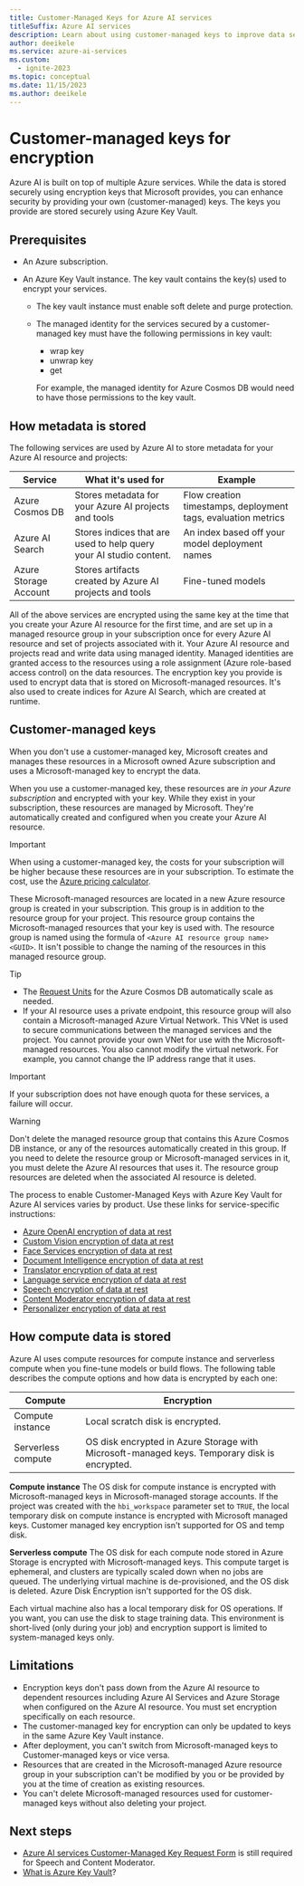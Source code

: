 ```yaml
---
title: Customer-Managed Keys for Azure AI services
titleSuffix: Azure AI services
description: Learn about using customer-managed keys to improve data security with Azure AI services.
author: deeikele
ms.service: azure-ai-services
ms.custom:
  - ignite-2023
ms.topic: conceptual
ms.date: 11/15/2023
ms.author: deeikele
---
```


# Customer-managed keys for encryption

Azure AI is built on top of multiple Azure services. While the data is stored securely using encryption keys that Microsoft provides, you can enhance security by providing your own (customer-managed) keys. The keys you provide are stored securely using Azure Key Vault.

## Prerequisites

* An Azure subscription.
* An Azure Key Vault instance. The key vault contains the key(s) used to encrypt your services.

    * The key vault instance must enable soft delete and purge protection.
    * The managed identity for the services secured by a customer-managed key must have the following permissions in key vault:

        * wrap key
        * unwrap key
        * get

        For example, the managed identity for Azure Cosmos DB would need to have those permissions to the key vault.

## How metadata is stored

The following services are used by Azure AI to store metadata for your Azure AI resource and projects:

|Service|What it's used for|Example|
|-----|-----|-----|
|Azure Cosmos DB|Stores metadata for your Azure AI projects and tools|Flow creation timestamps, deployment tags, evaluation metrics|
|Azure AI Search|Stores indices that are used to help query your AI studio content.|An index based off your model deployment names|
|Azure Storage Account|Stores artifacts created by Azure AI projects and tools|Fine-tuned models|

All of the above services are encrypted using the same key at the time that you create your Azure AI resource for the first time, and are set up in a managed resource group in your subscription once for every Azure AI resource and set of projects associated with it. Your Azure AI resource and projects read and write data using managed identity. Managed identities are granted access to the resources using a role assignment (Azure role-based access control) on the data resources. The encryption key you provide is used to encrypt data that is stored on Microsoft-managed resources. It's also used to create indices for Azure AI Search, which are created at runtime.

## Customer-managed keys

When you don't use a customer-managed key, Microsoft creates and manages these resources in a Microsoft owned Azure subscription and uses a Microsoft-managed key to encrypt the data. 

When you use a customer-managed key, these resources are _in your Azure subscription_ and encrypted with your key. While they exist in your subscription, these resources are managed by Microsoft. They're automatically created and configured when you create your Azure AI resource. 

> [!IMPORTANT]
> When using a customer-managed key, the costs for your subscription will be higher because these resources are in your subscription. To estimate the cost, use the [Azure pricing calculator](https://azure.microsoft.com/pricing/calculator/).

These Microsoft-managed resources are located in a new Azure resource group is created in your subscription. This group is in addition to the resource group for your project. This resource group contains the Microsoft-managed resources that your key is used with. The resource group is named using the formula of `<Azure AI resource group name><GUID>`. It isn't possible to change the naming of the resources in this managed resource group.

> [!TIP]
> * The [Request Units](/azure/cosmos-db/request-units) for the Azure Cosmos DB automatically scale as needed.
> * If your AI resource uses a private endpoint, this resource group will also contain a Microsoft-managed Azure Virtual Network. This VNet is used to secure communications between the managed services and the project. You cannot provide your own VNet for use with the Microsoft-managed resources. You also cannot modify the virtual network. For example, you cannot change the IP address range that it uses.

> [!IMPORTANT]
> If your subscription does not have enough quota for these services, a failure will occur.

> [!WARNING]
> Don't delete the managed resource group that contains this Azure Cosmos DB instance, or any of the resources automatically created in this group. If you need to delete the resource group or Microsoft-managed services in it, you must delete the Azure AI resources that uses it. The resource group resources are deleted when the associated AI resource is deleted.

The process to enable Customer-Managed Keys with Azure Key Vault for Azure AI services varies by product. Use these links for service-specific instructions:

* [Azure OpenAI encryption of data at rest](../openai/encrypt-data-at-rest.md)
* [Custom Vision encryption of data at rest](../custom-vision-service/encrypt-data-at-rest.md)
* [Face Services encryption of data at rest](../computer-vision/identity-encrypt-data-at-rest.md)
* [Document Intelligence encryption of data at rest](../../ai-services/document-intelligence/encrypt-data-at-rest.md)
* [Translator encryption of data at rest](../translator/encrypt-data-at-rest.md)
* [Language service encryption of data at rest](../language-service/concepts/encryption-data-at-rest.md)
* [Speech encryption of data at rest](../speech-service/speech-encryption-of-data-at-rest.md)
* [Content Moderator encryption of data at rest](../Content-Moderator/encrypt-data-at-rest.md)
* [Personalizer encryption of data at rest](../personalizer/encrypt-data-at-rest.md)

## How compute data is stored

Azure AI uses compute resources for compute instance and serverless compute when you fine-tune models or build flows. The following table describes the compute options and how data is encrypted by each one:

| Compute | Encryption |
| ----- | ----- |
| Compute instance | Local scratch disk is encrypted. |
| Serverless compute | OS disk encrypted in Azure Storage with Microsoft-managed keys. Temporary disk is encrypted. |

**Compute instance**
The OS disk for compute instance is encrypted with Microsoft-managed keys in Microsoft-managed storage accounts. If the project was created with the `hbi_workspace` parameter set to `TRUE`, the local temporary disk on compute instance is encrypted with Microsoft managed keys. Customer managed key encryption isn't supported for OS and temp disk.

**Serverless compute**
The OS disk for each compute node stored in Azure Storage is encrypted with Microsoft-managed keys. This compute target is ephemeral, and clusters are typically scaled down when no jobs are queued. The underlying virtual machine is de-provisioned, and the OS disk is deleted. Azure Disk Encryption isn't supported for the OS disk. 

Each virtual machine also has a local temporary disk for OS operations. If you want, you can use the disk to stage training data. This environment is short-lived (only during your job) and encryption support is limited to system-managed keys only.

## Limitations

* Encryption keys don't pass down from the Azure AI resource to dependent resources including Azure AI Services and Azure Storage when configured on the Azure AI resource. You must set encryption specifically on each resource.
* The customer-managed key for encryption can only be updated to keys in the same Azure Key Vault instance.
* After deployment, you can't switch from Microsoft-managed keys to Customer-managed keys or vice versa.
* Resources that are created in the Microsoft-managed Azure resource group in your subscription can't be modified by you or be provided by you at the time of creation as existing resources.
* You can't delete Microsoft-managed resources used for customer-managed keys without also deleting your project.

## Next steps

* [Azure AI services Customer-Managed Key Request Form](https://aka.ms/cogsvc-cmk) is still required for Speech and Content Moderator.
* [What is Azure Key Vault](/azure/key-vault/general/overview)?
